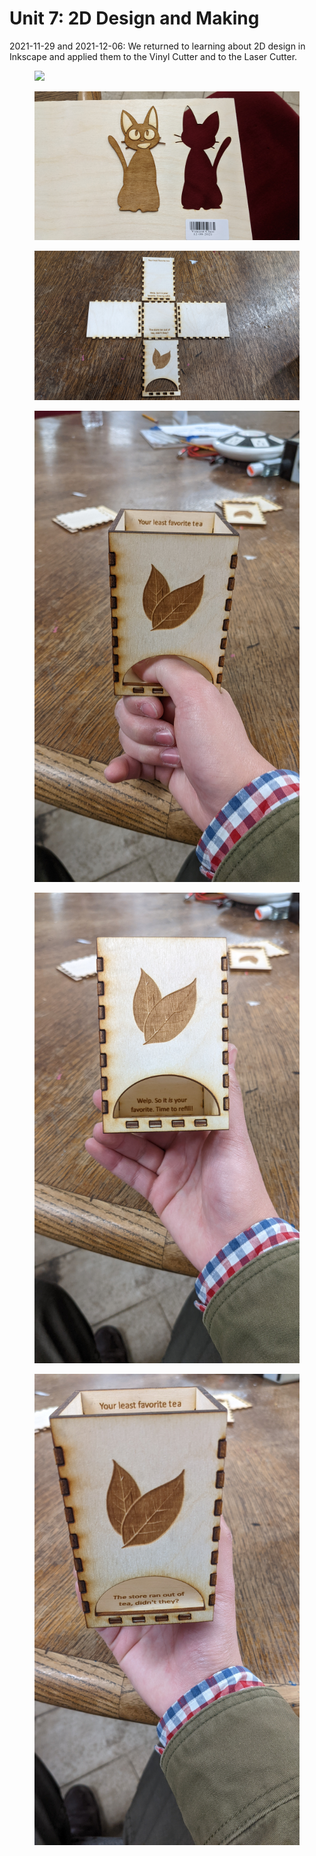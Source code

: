 # Unit 7: 2D Design and Making
2021-11-29 and 2021-12-06: We returned to learning about 2D design in Inkscape and applied them to the Vinyl Cutter and to the Laser Cutter.

<figure>
  <img src="./unit-7/first_laser_cut.jpg"></img>

  <figcaption><p></p></figcaption>
</figure>

<figure>
  <img src="./unit-7/jiji.jpg"></img>

  <figcaption><p></p></figcaption>
</figure>

<figure>
  <img src="./unit-7/tea_box_1.jpg"></img>

  <figcaption><p></p></figcaption>
</figure>

<figure>
  <img src="./unit-7/tea_box_2.jpg"></img>

  <figcaption><p></p></figcaption>
</figure>

<figure>
  <img src="./unit-7/tea_box_3.jpg"></img>

  <figcaption><p></p></figcaption>
</figure>

<figure>
  <img src="./unit-7/tea_box_4.jpg"></img>

  <figcaption><p></p></figcaption>
</figure>